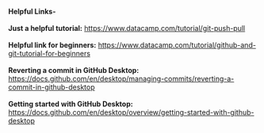 **Helpful Links-** <br>
<br>
**Just a helpful tutorial:**  https://www.datacamp.com/tutorial/git-push-pull<br>
<br>
**Helpful link for beginners:** https://www.datacamp.com/tutorial/github-and-git-tutorial-for-beginners <br>
<br>
**Reverting a commit in GitHub Desktop:** https://docs.github.com/en/desktop/managing-commits/reverting-a-commit-in-github-desktop <br>
<br>
**Getting started with GitHub Desktop:** https://docs.github.com/en/desktop/overview/getting-started-with-github-desktop
